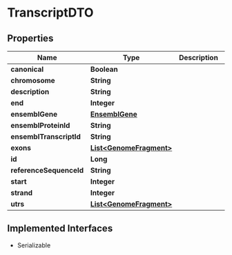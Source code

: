 

# TranscriptDTO


## Properties

Name | Type | Description | Notes
------------ | ------------- | ------------- | -------------
**canonical** | **Boolean** |  | 
**chromosome** | **String** |  |  [optional]
**description** | **String** |  |  [optional]
**end** | **Integer** |  |  [optional]
**ensemblGene** | [**EnsemblGene**](EnsemblGene.md) |  |  [optional]
**ensemblProteinId** | **String** |  |  [optional]
**ensemblTranscriptId** | **String** |  |  [optional]
**exons** | [**List&lt;GenomeFragment&gt;**](GenomeFragment.md) |  |  [optional]
**id** | **Long** |  |  [optional]
**referenceSequenceId** | **String** |  |  [optional]
**start** | **Integer** |  |  [optional]
**strand** | **Integer** |  |  [optional]
**utrs** | [**List&lt;GenomeFragment&gt;**](GenomeFragment.md) |  |  [optional]


## Implemented Interfaces

* Serializable


